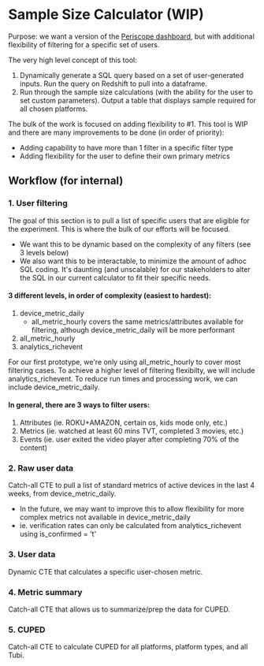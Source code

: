 # Sample Size Calculator (WIP)

Purpose: we want a version of the [Periscope dashboard](https://app.periscopedata.com/app/adrise:tubi/676521/(Official)-Experimentation-Sample-Size-Calculator), but with additional flexibility of filtering for a specific set of users. 

The very high level concept of this tool:
1. Dynamically generate a SQL query based on a set of user-generated inputs. Run the query on Redshift to pull into a dataframe.
2. Run through the sample size calculations (with the ability for the user to set custom parameters). Output a table that displays sample required for all chosen platforms. 

The bulk of the work is focused on adding flexibility to #1. This tool is WIP and there are many improvements to be done (in order of priority):
- Adding capability to have more than 1 filter in a specific filter type
- Adding flexibility for the user to define their own primary metrics


## Workflow (for internal)

### 1. User filtering
The goal of this section is to pull a list of specific users that are eligible for the experiment. This is where the bulk of our efforts will be focused. 
- We want this to be dynamic based on the complexity of any filters (see 3 levels below)
- We also want this to be interactable, to minimize the amount of adhoc SQL coding. It's daunting (and unscalable) for our stakeholders to alter the SQL in our current calculator to fit their specific needs. 

#### 3 different levels, in order of complexity (easiest to hardest):
1. device_metric_daily
    - all_metric_hourly covers the same metrics/attributes available for filtering, although device_metric_daily will be more performant
2. all_metric_hourly 
3. analytics_richevent
    
For our first prototype, we're only using all_metric_hourly to cover most filtering cases. To achieve a higher level of filtering flexibilty, we will include analytics_richevent. To reduce run times and processing work, we can include device_metric_daily.

#### In general, there are 3 ways to filter users:
1. Attributes (ie. ROKU+AMAZON, certain os, kids mode only, etc.)
2. Metrics (ie. watched at least 60 mins TVT, completed 3 movies, etc.)
3. Events (ie. user exited the video player after completing 70% of the content)

### 2. Raw user data
Catch-all CTE to pull a list of standard metrics of active devices in the last 4 weeks, from device_metric_daily. 
- In the future, we may want to improve this to allow flexibility for more complex metrics not available in device_metric_daily 
- ie. verification rates can only be calculated from analytics_richevent using is_confirmed = 't'

### 3. User data
Dynamic CTE that calculates a specific user-chosen metric.

### 4. Metric summary
Catch-all CTE that allows us to summarize/prep the data for CUPED.

### 5. CUPED
Catch-all CTE to calculate CUPED for all platforms, platform types, and all Tubi.
